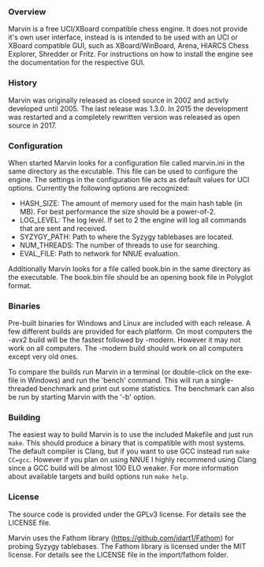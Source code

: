 ### Overview

Marvin is a free UCI/XBoard compatible chess engine. It does not provide it's own user interface, instead is is intended to be used with an UCI or XBoard compatible GUI, such as XBoard/WinBoard, Arena, HIARCS Chess Explorer, Shredder or Fritz. For instructions on how to install the engine see the documentation for the respective GUI.

### History

Marvin was originally released as closed source in 2002 and activly developed until 2005. The last release was 1.3.0. In 2015 the development was restarted and a completely rewritten version was released as open source in 2017.

### Configuration

When started Marvin looks for a configuration file called marvin.ini in the same directory as the excutable. This file can be used to configure the engine. The settings in the configuration file acts as default values for UCI options. Currently the following options are recognized:
* HASH_SIZE: The amount of memory used for the main hash table (in MB). For best performance the size should be a power-of-2.
* LOG_LEVEL: The log level. If set to 2 the engine will log all commands that are sent and received.
* SYZYGY_PATH: Path to where the Syzygy tablebases are located.
* NUM_THREADS: The number of threads to use for searching.
* EVAL_FILE: Path to network for NNUE evaluation.

Additionally Marvin looks for a file called book.bin in the same directory as the executable. The book.bin file should be an opening book file in Polyglot format.

### Binaries

Pre-built binaries for Windows and Linux are included with each release. A few different builds are provided for each platform. On most computers the -avx2 build will be the fastest followed by -modern. However it may not work on all computers. The -modern build should work on all computers except very old ones.

To compare the builds run Marvin in a terminal (or double-click on the exe-file in Windows) and run the 'bench' command. This will run a single-threaded benchmark and print out some statistics. The benchmark can also be run by starting Marvin with the '-b' option.

### Building

The easiest way to build Marvin is to use the included Makefile and just run `make`. This should produce a binary that is compatible with most systems. The default compiler is Clang, but if you want to use GCC instead run `make CC=gcc`. However if you plan on using NNUE I highly recommend using Clang since a GCC build will be almost 100 ELO weaker. For more information about available targets and build options run `make help`.

### License

The source code is provided under the GPLv3 license. For details see the LICENSE file.

Marvin uses the Fathom library (https://github.com/jdart1/Fathom) for probing Syzygy tablebases. The Fathom library is licensed under the MIT license. For details see the LICENSE file in the import/fathom folder.
